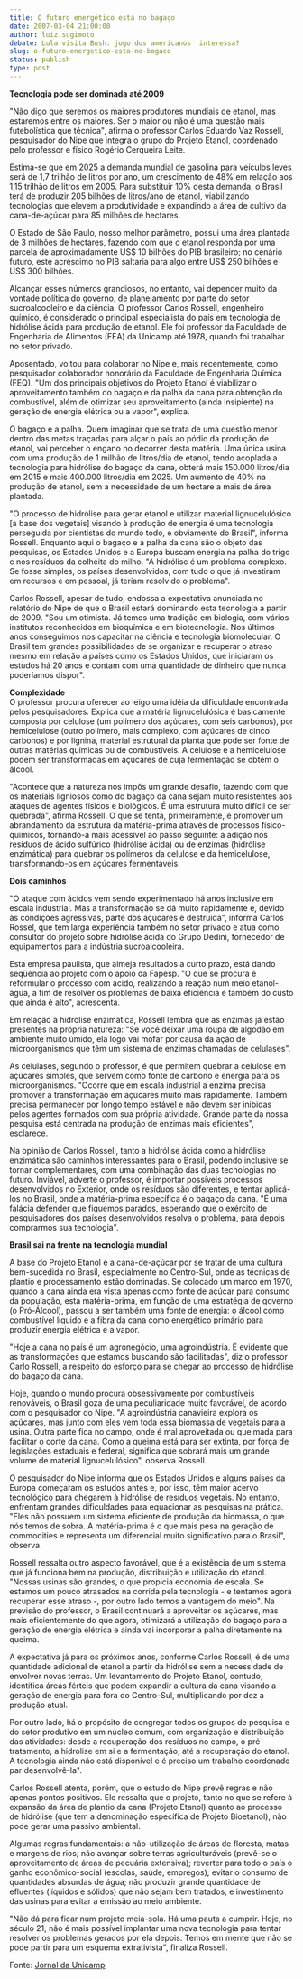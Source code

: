 ```yaml
---
title: O futuro energético está no bagaço
date: 2007-03-04 21:00:00
author: luiz.sugimoto
debate: Lula visita Bush: jogo dos americanos  interessa?
slug: o-futuro-energetico-esta-no-bagaco
status: publish 
type: post
---
```


**Tecnologia pode ser dominada até 2009**  
  
"Não digo que seremos os maiores produtores mundiais de etanol, mas estaremos entre os maiores. Ser o maior ou não é uma questão mais futebolística que técnica", afirma o professor Carlos Eduardo Vaz Rossell, pesquisador do Nipe que integra o grupo do Projeto Etanol, coordenado pelo professor e físico Rogério Cerqueira Leite.  
  
Estima-se que em 2025 a demanda mundial de gasolina para veículos leves será de 1,7 trilhão de litros por ano, um crescimento de 48% em relação aos 1,15 trilhão de litros em 2005. Para substituir 10% desta demanda, o Brasil terá de produzir 205 bilhões de litros/ano de etanol, viabilizando tecnologias que elevem a produtividade e expandindo a área de cultivo da cana-de-açúcar para 85 milhões de hectares.  
  
O Estado de São Paulo, nosso melhor parâmetro, possui uma área plantada de 3 milhões de hectares, fazendo com que o etanol responda por uma parcela de aproximadamente US$ 10 bilhões do PIB brasileiro; no cenário futuro, este acréscimo no PIB saltaria para algo entre US$ 250 bilhões e US$ 300 bilhões.  
  
Alcançar esses números grandiosos, no entanto, vai depender muito da vontade política do governo, de planejamento por parte do setor sucroalcooleiro e da ciência. O professor Carlos Rossell, engenheiro químico, é considerado o principal especialista do país em tecnologia de hidrólise ácida para produção de etanol. Ele foi professor da Faculdade de Engenharia de Alimentos (FEA) da Unicamp até 1978, quando foi trabalhar no setor privado.  
  
Aposentado, voltou para colaborar no Nipe e, mais recentemente, como pesquisador colaborador honorário da Faculdade de Engenharia Química (FEQ). "Um dos principais objetivos do Projeto Etanol é viabilizar o aproveitamento também do bagaço e da palha da cana para obtenção do combustível, além de otimizar seu aproveitamento (ainda insipiente) na geração de energia elétrica ou a vapor", explica.  
  
O bagaço e a palha. Quem imaginar que se trata de uma questão menor dentro das metas traçadas para alçar o país ao pódio da produção de etanol, vai perceber o engano no decorrer desta matéria. Uma única usina com uma produção de 1 milhão de litros/dia de etanol, tendo acoplada a tecnologia para hidrólise do bagaço da cana, obterá mais 150.000 litros/dia em 2015 e mais 400.000 litros/dia em 2025. Um aumento de 40% na produção de etanol, sem a necessidade de um hectare a mais de área plantada.  
  
"O processo de hidrólise para gerar etanol e utilizar material lignucelulósico [à base dos vegetais] visando à produção de energia é uma tecnologia perseguida por cientistas do mundo todo, e obviamente do Brasil", informa Rossell. Enquanto aqui o bagaço e a palha da cana são o objeto das pesquisas, os Estados Unidos e a Europa buscam energia na palha do trigo e nos resíduos da colheita do milho. "A hidrólise é um problema complexo. Se fosse simples, os países desenvolvidos, com tudo o que já investiram em recursos e em pessoal, já teriam resolvido o problema".  
  
Carlos Rossell, apesar de tudo, endossa a expectativa anunciada no relatório do Nipe de que o Brasil estará dominando esta tecnologia a partir de 2009. "Sou um otimista. Já temos uma tradição em biologia, com vários institutos reconhecidos em bioquímica e em biotecnologia. Nos últimos anos conseguimos nos capacitar na ciência e tecnologia biomolecular. O Brasil tem grandes possibilidades de se organizar e recuperar o atraso mesmo em relação a países como os Estados Unidos, que iniciaram os estudos há 20 anos e contam com uma quantidade de dinheiro que nunca poderíamos dispor".  
  
**Complexidade**  
O professor procura oferecer ao leigo uma idéia da dificuldade encontrada pelos pesquisadores. Explica que a matéria lignucelulósica é basicamente composta por celulose (um polímero dos açúcares, com seis carbonos), por hemicelulose (outro polímero, mais complexo, com açúcares de cinco carbonos) e por lignina, material estrutural da planta que pode ser fonte de outras matérias químicas ou de combustíveis. A celulose e a hemicelulose podem ser transformadas em açúcares de cuja fermentação se obtém o álcool.  
  
"Acontece que a natureza nos impôs um grande desafio, fazendo com que os materiais ligniosos como do bagaço da cana sejam muito resistentes aos ataques de agentes físicos e biológicos. É uma estrutura muito difícil de ser quebrada", afirma Rossell. O que se tenta, primeiramente, é promover um abrandamento da estrutura da matéria-prima através de processos físico-químicos, tornando-a mais acessível ao passo seguinte: a adição nos resíduos de ácido sulfúrico (hidrólise ácida) ou de enzimas (hidrólise enzimática) para quebrar os polímeros da celulose e da hemicelulose, transformando-os em açúcares fermentáveis.  
  
**Dois caminhos**  
  
"O ataque com ácidos vem sendo experimentado há anos inclusive em escala industrial. Mas a transformação se dá muito rapidamente e, devido às condições agressivas, parte dos açúcares é destruída", informa Carlos Rossel, que tem larga experiência também no setor privado e atua como consultor do projeto sobre hidrólise ácida do Grupo Dedini, fornecedor de equipamentos para a indústria sucroalcooleira.  
  
Esta empresa paulista, que almeja resultados a curto prazo, está dando seqüência ao projeto com o apoio da Fapesp. "O que se procura é reformular o processo com ácido, realizando a reação num meio etanol-água, a fim de resolver os problemas de baixa eficiência e também do custo que ainda é alto", acrescenta.  
  
Em relação à hidrólise enzimática, Rossell lembra que as enzimas já estão presentes na própria natureza: "Se você deixar uma roupa de algodão em ambiente muito úmido, ela logo vai mofar por causa da ação de microorganismos que têm um sistema de enzimas chamadas de celulases".  
  
As celulases, segundo o professor, é que permitem quebrar a celulose em açúcares simples, que servem como fonte de carbono e energia para os microorganismos. "Ocorre que em escala industrial a enzima precisa promover a transformação em açúcares muito mais rapidamente. Também precisa permanecer por longo tempo estável e não devem ser inibidas pelos agentes formados com sua própria atividade. Grande parte da nossa pesquisa está centrada na produção de enzimas mais eficientes", esclarece.  
  
Na opinião de Carlos Rossell, tanto a hidrólise ácida como a hidrólise enzimática são caminhos interessantes para o Brasil, podendo inclusive se tornar complementares, com uma combinação das duas tecnologias no futuro. Inviável, adverte o professor, é importar possíveis processos desenvolvidos no Exterior, onde os resíduos são diferentes, e tentar aplicá-los no Brasil, onde a matéria-prima específica é o bagaço da cana. "É uma falácia defender que fiquemos parados, esperando que o exército de pesquisadores dos países desenvolvidos resolva o problema, para depois comprarmos sua tecnologia".  
  
**Brasil sai na frente na tecnologia mundial**  
  
A base do Projeto Etanol é a cana-de-açúcar por se tratar de uma cultura bem-sucedida no Brasil, especialmente no Centro-Sul, onde as técnicas de plantio e processamento estão dominadas. Se colocado um marco em 1970, quando a cana ainda era vista apenas como fonte de açúcar para consumo da população, esta matéria-prima, em função de uma estratégia de governo (o Pró-Álcool), passou a ser também uma fonte de energia: o álcool como combustível líquido e a fibra da cana como energético primário para produzir energia elétrica e a vapor.  
  
"Hoje a cana no país é um agronegócio, uma agroindústria. É evidente que as transformações que estamos buscando são facilitadas", diz o professor Carlo Rossell, a respeito do esforço para se chegar ao processo de hidrólise do bagaço da cana.  
  
Hoje, quando o mundo procura obsessivamente por combustíveis renováveis, o Brasil goza de uma peculiaridade muito favorável, de acordo com o pesquisador do Nipe. "A agroindústria canavieira explora os açúcares, mas junto com eles vem toda essa biomassa de vegetais para a usina. Outra parte fica no campo, onde é mal aproveitada ou queimada para facilitar o corte da cana. Como a queima está para ser extinta, por força de legislações estaduais e federal, significa que sobrará mais um grande volume de material lignucelulósico", observa Rossell.  
  
O pesquisador do Nipe informa que os Estados Unidos e alguns países da Europa começaram os estudos antes e, por isso, têm maior acervo tecnológico para chegarem à hidrólise de resíduos vegetais. No entanto, enfrentam grandes dificuldades para equacionar as pesquisas na prática. "Eles não possuem um sistema eficiente de produção da biomassa, o que nós temos de sobra. A matéria-prima é o que mais pesa na geração de commodities e representa um diferencial muito significativo para o Brasil", observa.  
  
Rossell ressalta outro aspecto favorável, que é a existência de um sistema que já funciona bem na produção, distribuição e utilização do etanol. "Nossas usinas são grandes, o que propicia economia de escala. Se estamos um pouco atrasados na corrida pela tecnologia - e tentamos agora recuperar esse atraso -, por outro lado temos a vantagem do meio". Na previsão do professor, o Brasil continuará a aproveitar os açúcares, mas mais eficientemente do que agora, otimizará a utilização do bagaço para a geração de energia elétrica e ainda vai incorporar a palha diretamente na queima.  
  
A expectativa já para os próximos anos, conforme Carlos Rossell, é de uma quantidade adicional de etanol a partir da hidrólise sem a necessidade de envolver novas terras. Um levantamento do Projeto Etanol, contudo, identifica áreas férteis que podem expandir a cultura da cana visando a geração de energia para fora do Centro-Sul, multiplicando por dez a produção atual.   
  
Por outro lado, há o propósito de congregar todos os grupos de pesquisa e do setor produtivo em um núcleo comum, com organização e distribuição das atividades: desde a recuperação dos resíduos no campo, o pré-tratamento, a hidrólise em si e a fermentação, até a recuperação do etanol. A tecnologia ainda não está disponível e é preciso um trabalho coordenado par desenvolvê-la".  
  
Carlos Rossell atenta, porém, que o estudo do Nipe prevê regras e não apenas pontos positivos. Ele ressalta que o projeto, tanto no que se refere à expansão da área de plantio da cana (Projeto Etanol) quanto ao processo de hidrólise (que tem a denominação específica de Projeto Bioetanol), não pode gerar uma passivo ambiental.   
  
Algumas regras fundamentais: a não-utilização de áreas de floresta, matas e margens de rios; não avançar sobre terras agriculturáveis (prevê-se o aproveitamento de áreas de pecuária extensiva); reverter para todo o país o ganho econômico-social (escolas, saúde, empregos); evitar o consumo de quantidades absurdas de água; não produzir grande quantidade de efluentes (líquidos e sólidos) que não sejam bem tratados; e investimento das usinas para evitar a emissão ao meio ambiente.  
  
"Não dá para ficar num projeto meia-sola. Há uma pauta a cumprir. Hoje, no século 21, não é mais possível implantar uma nova tecnologia para tentar resolver os problemas gerados por ela depois. Temos em mente que não se pode partir para um esquema extrativista", finaliza Rossell.  
  
Fonte: [Jornal da Unicamp](http://www.unicamp.br/unicamp/unicamp_hoje/ju/marco2007/ju350pag03.html)
